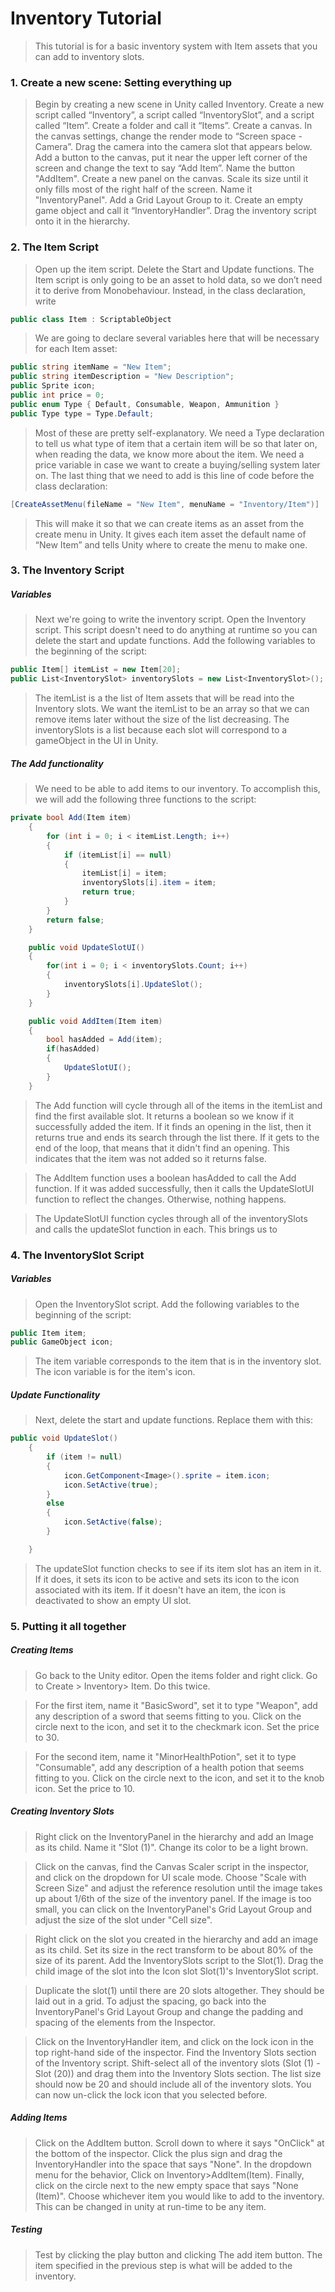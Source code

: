 # Inventory Tutorial
> This tutorial is for a basic inventory system with Item assets that you can add to inventory slots.

### 1. Create a new scene: Setting everything up
> Begin by creating a new scene in Unity called Inventory.
> Create a new script called “Inventory”, a script called “InventorySlot”, and a script called “Item”.
> Create a folder and call it “Items”.
> Create a canvas. In the canvas settings, change the render mode to “Screen space - Camera”. Drag the camera into the camera slot that appears below.
> Add a button to the canvas, put it near the upper left corner of the screen and change the text to say “Add Item”. Name the button "AddItem".
> Create a new panel on the canvas. Scale its size until it only fills most of the right half of the screen. Name it "InventoryPanel". Add a Grid Layout Group to it.
> Create an empty game object and call it “InventoryHandler”. Drag the inventory script onto it in the hierarchy.
### 2. The Item Script
> Open up the item script. Delete the Start and Update functions. The Item script is only going to be an asset to hold data, so we don’t need it to derive from Monobehaviour. Instead, in the class declaration, write
```C#
public class Item : ScriptableObject
```

> We are going to declare several variables here that will be necessary for each Item asset: 
```C#
public string itemName = "New Item";
public string itemDescription = "New Description";
public Sprite icon;
public int price = 0;
public enum Type { Default, Consumable, Weapon, Ammunition }
public Type type = Type.Default;
```
> Most of these are pretty self-explanatory. We need a Type declaration to tell us what type of item that a certain item will be so that later on, when reading the data, we know more about the item. We need a price variable in case we want to create a buying/selling system later on.
> The last thing that we need to add is this line of code before the class declaration:
```C#
[CreateAssetMenu(fileName = "New Item", menuName = "Inventory/Item")]
```
> This will make it so that we can create items as an asset from the create menu in Unity. It gives each item asset the default name of “New Item” and tells Unity where to create the menu to make one.

### 3. The Inventory Script

##### Variables
> Next we're going to write the inventory script. Open the Inventory script. This script doesn't need to do anything at runtime so you can delete the start and update functions.
> Add the following variables to the beginning of the script:

```C#
public Item[] itemList = new Item[20];
public List<InventorySlot> inventorySlots = new List<InventorySlot>();
```

> The itemList is a the list of Item assets that will be read into the Inventory slots. We want the itemList to be an array so that we can remove items later without the size of the list decreasing. The inventorySlots is a list because each slot will correspond to a gameObject in the UI in Unity.

##### The Add functionality
> We need to be able to add items to our inventory. To accomplish this, we will add the following three functions to the script:

```C#
private bool Add(Item item)
	{
		for (int i = 0; i < itemList.Length; i++)
		{
			if (itemList[i] == null)
			{
				itemList[i] = item;
				inventorySlots[i].item = item;
				return true;
			}
		}
		return false;
	}

	public void UpdateSlotUI()
	{
		for(int i = 0; i < inventorySlots.Count; i++)
		{
			inventorySlots[i].UpdateSlot();
		}
	}

	public void AddItem(Item item)
	{
		bool hasAdded = Add(item);
		if(hasAdded)
		{
			UpdateSlotUI();
		}
	}
```

> The Add function will cycle through all of the items in the itemList and find the first available slot. It returns a boolean so we know if it successfully added the item. If it finds an opening in the list, then it returns true and ends its search through the list there. If it gets to the end of the loop, that means that it didn't find an opening. This indicates that the item was not added so it returns false.

> The AddItem function uses a boolean hasAdded to call the Add function. If it was added successfully, then it calls the UpdateSlotUI function to reflect the changes. Otherwise, nothing happens.

> The UpdateSlotUI function cycles through all of the inventorySlots and calls the updateSlot function in each. This brings us to

### 4. The InventorySlot Script
##### Variables
> Open the InventorySlot script. Add the following variables to the beginning of the script:
```C#
public Item item;
public GameObject icon;
```
> The item variable corresponds to the item that is in the inventory slot. The icon variable is for the item's icon.
##### Update Functionality
> Next, delete the start and update functions. Replace them with this:

```C#
public void UpdateSlot()
	{
		if (item != null)
		{
			icon.GetComponent<Image>().sprite = item.icon;
			icon.SetActive(true);
		}
		else
		{
			icon.SetActive(false);
		}

	}
```
> The updateSlot function checks to see if its item slot has an item in it. If it does, it sets its icon to be active and sets its icon to the icon associated with its item. If it doesn't have an item, the icon is deactivated to show an empty UI slot.

### 5. Putting it all together

##### Creating Items
> Go back to the Unity editor. Open the items folder and right click. Go to Create > Inventory> Item. Do this twice.

> For the first item,  name it "BasicSword", set it to type "Weapon", add any description of a sword that seems fitting to you. Click on the circle next to the icon, and set it to the checkmark icon. Set the price to 30.

> For the second item, name it "MinorHealthPotion", set it to type "Consumable", add any description of a health potion that seems fitting to you. Click on the circle next to the icon, and set it to the knob icon. Set the price to 10.

##### Creating Inventory Slots
>  Right click on the InventoryPanel in the hierarchy and add an Image as its child. Name it "Slot (1)". Change its color to be a light brown.

> Click on the canvas, find the Canvas Scaler script in the inspector, and click on the dropdown for UI scale mode. Choose "Scale with Screen Size" and adjust the reference resolution until the image takes up about 1/6th of the size of the inventory panel. If the image is too small, you can click on the InventoryPanel's Grid Layout Group and adjust the size of the slot under "Cell size".

> Right click on the slot you created in the hierarchy and add an image as its child. Set its size in the rect transform to be about 80% of the size of its parent. Add the InventorySlots script to the Slot(1). Drag the child image of the slot into the Icon slot Slot(1)'s InventorySlot script.

> Duplicate the slot(1) until there are 20 slots altogether. They should be laid out in a grid. To adjust the spacing, go back into the InventoryPanel's Grid Layout Group and change the padding and spacing of the elements from the Inspector.

> Click on the InventoryHandler item, and click on the lock icon in the top right-hand side of the inspector. Find the Inventory Slots section of the Inventory script. Shift-select all of the inventory slots (Slot (1) - Slot (20)) and drag them into the Inventory Slots section. The list size should now be 20 and should include all of the inventory slots. You can now un-click the lock icon that you selected before.

##### Adding Items

> Click on the AddItem button. Scroll down to where it says "OnClick" at the bottom of the inspector. Click the plus sign and drag the InventoryHandler into the space that says "None". In the dropdown menu for the behavior, Click on Inventory>AddItem(Item). Finally, click on the circle next to the new empty space that says "None (Item)". Choose whichever item you would like to add to the inventory. This can be changed in unity at run-time to be any item.


##### Testing
> Test by clicking the play button and clicking The add item button. The item specified in the previous step is what will be added to the inventory.

